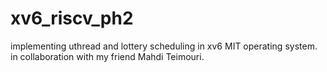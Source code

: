 # xv6_riscv_ph2
implementing uthread and lottery scheduling in xv6 MIT operating system. in collaboration with my friend Mahdi Teimouri.
